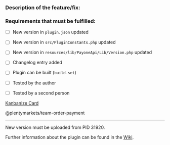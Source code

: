 ### Description of the feature/fix:


### Requirements that must be fulfilled:
- [ ] New version in `plugin.json` updated
- [ ] New version in `src/PluginConstants.php` updated
- [ ] New version in `resources/lib/PayoneApi/Lib/Version.php` updated
- [ ] Changelog entry added
- [ ] Plugin can be built (`build-set`)
- [ ] Tested by the author
- [ ] Tested by a second person


[Kanbanize Card](LINK)

@plentymarkets/team-order-payment
____________________
New version must be uploaded from PID 31920.

Further information about the plugin can be found in the [Wiki](https://wiki.plentymarkets.com/display/OP/Payone).
